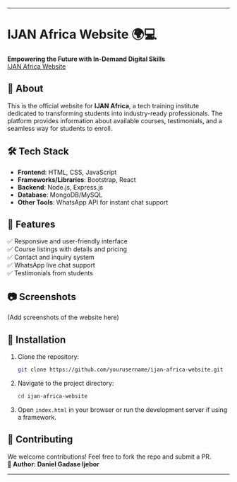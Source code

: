  

---

# IJAN Africa Website 🌍💻  
**Empowering the Future with In-Demand Digital Skills**  
[IJAN Africa Website](https://ijanafrica.com/)

## 📌 About  
This is the official website for **IJAN Africa**, a tech training institute dedicated to transforming students into industry-ready professionals. The platform provides information about available courses, testimonials, and a seamless way for students to enroll.  

## 🛠 Tech Stack  
- **Frontend**: HTML, CSS, JavaScript  
- **Frameworks/Libraries**: Bootstrap, React 
- **Backend**: Node.js, Express.js 
- **Database**: MongoDB/MySQL 
- **Other Tools**: WhatsApp API for instant chat support  

## 🎯 Features  
✅ Responsive and user-friendly interface  
✅ Course listings with details and pricing  
✅ Contact and inquiry system  
✅ WhatsApp live chat support  
✅ Testimonials from students  

## 📷 Screenshots  
(Add screenshots of the website here)  

## 🚀 Installation  
1. Clone the repository:  
   ```bash
   git clone https://github.com/yourusername/ijan-africa-website.git
   ```  
2. Navigate to the project directory:  
   ```bash
   cd ijan-africa-website
   ```  
3. Open `index.html` in your browser or run the development server if using a framework.  

## 🎯 Contributing  
We welcome contributions! Feel free to fork the repo and submit a PR.  
**📌 Author: Daniel Gadase Ijebor**

---
